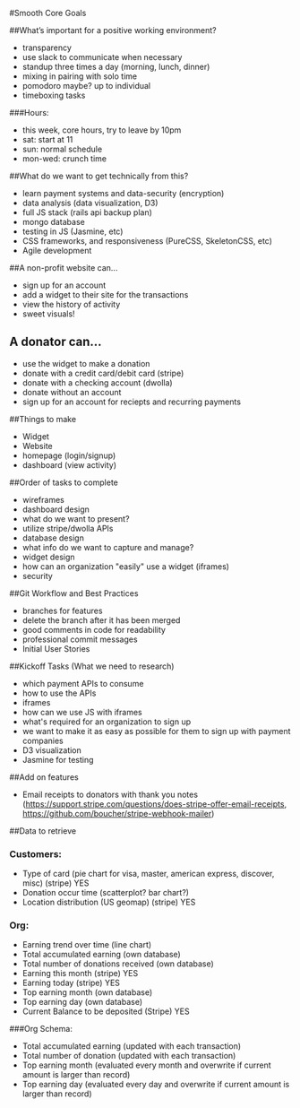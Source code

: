 #Smooth Core Goals

##What’s important for a positive working environment?

- transparency
- use slack to communicate when necessary
- standup three times a day (morning, lunch, dinner)
- mixing in pairing with solo time
- pomodoro maybe? up to individual
- timeboxing tasks

###Hours:
- this week, core hours, try to leave by 10pm
- sat: start at 11
- sun: normal schedule
- mon-wed: crunch time

##What do we want to get technically from this?

- learn payment systems and data-security (encryption)
- data analysis (data visualization, D3)
- full JS stack (rails api backup plan)
- mongo database
- testing in JS (Jasmine, etc)
- CSS frameworks, and responsiveness (PureCSS, SkeletonCSS, etc)
- Agile development

##A non-profit website can...

- sign up for an account
- add a widget to their site for the transactions
- view the history of activity
- sweet visuals!

## A donator can...

- use the widget to make a donation
- donate with a credit card/debit card (stripe)
- donate with a checking account (dwolla)
- donate without an account
- sign up for an account for reciepts and recurring payments

##Things to make

- Widget
- Website
- homepage (login/signup)
- dashboard (view activity)

##Order of tasks to complete

- wireframes
- dashboard design
- what do we want to present?
- utilize stripe/dwolla APIs
- database design
- what info do we want to capture and manage?
- widget design
- how can an organization "easily" use a widget (iframes)
- security

##Git Workflow and Best Practices

- branches for features
- delete the branch after it has been merged
- good comments in code for readability
- professional commit messages
- Initial User Stories

##Kickoff Tasks (What we need to research)
- which payment APIs to consume
- how to use the APIs
- iframes
- how can we use JS with iframes
- what's required for an organization to sign up
- we want to make it as easy as possible for them to sign up with payment companies
- D3 visualization
- Jasmine for testing

##Add on features
- Email receipts to donators with thank you notes (https://support.stripe.com/questions/does-stripe-offer-email-receipts, https://github.com/boucher/stripe-webhook-mailer)

##Data to retrieve

### Customers:
- Type of card (pie chart for visa, master, american express, discover, misc) (stripe) YES
- Donation occur time (scatterplot? bar chart?)
- Location distribution (US geomap) (stripe) YES

### Org:
- Earning trend over time (line chart)
- Total accumulated earning (own database)
- Total number of donations received (own database)
- Earning this month (stripe) YES
- Earning today (stripe) YES
- Top earning month (own database)
- Top earning day (own database)
- Current Balance to be deposited (Stripe) YES

###Org Schema:
- Total accumulated earning (updated with each transaction)
- Total number of donation (updated with each transaction)
- Top earning month (evaluated every month and overwrite if current amount is larger than record)
- Top earning day (evaluated every day and overwrite if current amount is larger than record)

